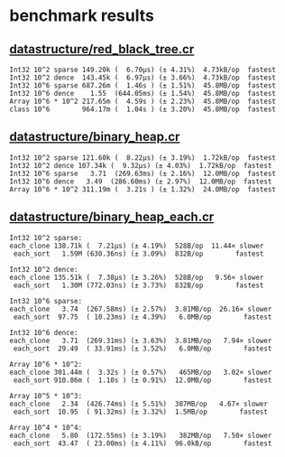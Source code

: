 # benchmark results

## [datastructure/red_black_tree.cr](https://github.com/yuruhi/crystal_lib/blob/master/benchmarks/datastructure/red_black_tree.cr)

```
Int32 10^2 sparse 149.20k (  6.70µs) (± 4.31%)  4.73kB/op  fastest
Int32 10^2 dence  143.45k (  6.97µs) (± 3.66%)  4.73kB/op  fastest
Int32 10^6 sparse 687.26m (  1.46s ) (± 1.51%)  45.8MB/op  fastest
Int32 10^6 dence    1.55  (644.05ms) (± 1.54%)  45.8MB/op  fastest
Array 10^6 * 10^2 217.65m (  4.59s ) (± 2.23%)  45.8MB/op  fastest
class 10^6        964.17m (  1.04s ) (± 3.20%)  45.8MB/op  fastest
```

## [datastructure/binary_heap.cr](https://github.com/yuruhi/crystal_lib/blob/master/benchmarks/datastructure/binary_heap.cr)

```
Int32 10^2 sparse 121.60k (  8.22µs) (± 3.19%)  1.72kB/op  fastest
Int32 10^2 dence 107.34k (  9.32µs) (± 4.03%)  1.72kB/op  fastest
Int32 10^6 sparse   3.71  (269.63ms) (± 2.16%)  12.0MB/op  fastest
Int32 10^6 dence   3.49  (286.60ms) (± 2.97%)  12.0MB/op  fastest
Array 10^6 * 10^2 311.19m (  3.21s ) (± 1.32%)  24.0MB/op  fastest
```

## [datastructure/binary_heap_each.cr](https://github.com/yuruhi/crystal_lib/blob/master/benchmarks/datastructure/binary_heap_each.cr)

```
Int32 10^2 sparse: 
each_clone 138.71k (  7.21µs) (± 4.19%)  528B/op  11.44× slower
 each_sort   1.59M (630.36ns) (± 3.09%)  832B/op        fastest

Int32 10^2 dence: 
each_clone 135.51k (  7.38µs) (± 3.26%)  528B/op   9.56× slower
 each_sort   1.30M (772.03ns) (± 3.73%)  832B/op        fastest

Int32 10^6 sparse: 
each_clone   3.74  (267.58ms) (± 2.57%)  3.81MB/op  26.16× slower
 each_sort  97.75  ( 10.23ms) (± 4.39%)   6.0MB/op        fastest

Int32 10^6 dence: 
each_clone   3.71  (269.31ms) (± 3.63%)  3.81MB/op   7.94× slower
 each_sort  29.49  ( 33.91ms) (± 3.52%)   6.0MB/op        fastest

Array 10^6 * 10^2: 
each_clone 301.44m (  3.32s ) (± 0.57%)   465MB/op   3.02× slower
 each_sort 910.86m (  1.10s ) (± 0.91%)  12.0MB/op        fastest

Array 10^5 * 10^3: 
each_clone   2.34  (426.74ms) (± 5.51%)  387MB/op   4.67× slower
 each_sort  10.95  ( 91.32ms) (± 3.32%)  1.5MB/op        fastest

Array 10^4 * 10^4: 
each_clone   5.80  (172.55ms) (± 3.19%)   382MB/op   7.50× slower
 each_sort  43.47  ( 23.00ms) (± 4.11%)  96.0kB/op        fastest
```

